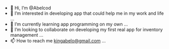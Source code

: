- 👋 Hi, I’m @Abelcod
- 👀 I’m interested in developing app that could help me in my work and life ...
- 🌱 I’m currently learning app programming on my own ...
- 💞️ I’m looking to collaborate on developing my first real app for inventory management ...
- 📫 How to reach me kingabelo@gmail.com ...

<!---
Abelcod/Abelcod is a ✨ special ✨ repository because its `README.md` (this file) appears on your GitHub profile.
You can click the Preview link to take a look at your changes.
--->
